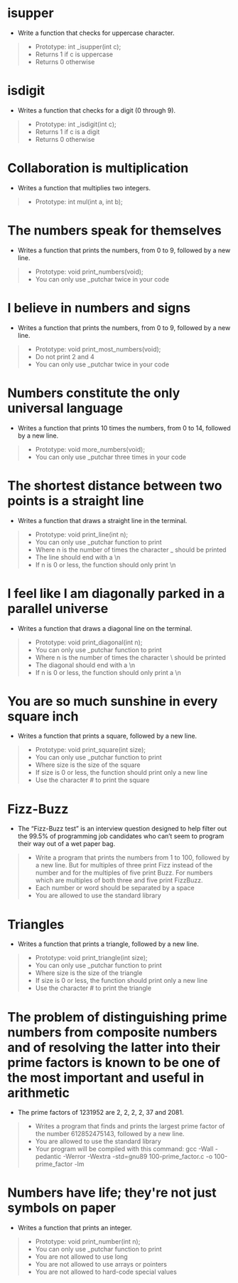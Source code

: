 # isupper
* Write a function that checks for uppercase character.
> * Prototype: int _isupper(int c);
> * Returns 1 if c is uppercase
> * Returns 0 otherwise

# isdigit
* Writes a function that checks for a digit (0 through 9).
> * Prototype: int _isdigit(int c);
> * Returns 1 if c is a digit
> * Returns 0 otherwise

# Collaboration is multiplication
* Writes a function that multiplies two integers.
> * Prototype: int mul(int a, int b);

# The numbers speak for themselves
* Writes a function that prints the numbers, from 0 to 9, followed by a new line.
> * Prototype: void print_numbers(void);
> * You can only use _putchar twice in your code

# I believe in numbers and signs
* Writes a function that prints the numbers, from 0 to 9, followed by a new line.
> * Prototype: void print_most_numbers(void);
> * Do not print 2 and 4
> * You can only use _putchar twice in your code

# Numbers constitute the only universal language
* Writes a function that prints 10 times the numbers, from 0 to 14, followed by a new line.
> * Prototype: void more_numbers(void);
> * You can only use _putchar three times in your code

#  The shortest distance between two points is a straight line
* Writes a function that draws a straight line in the terminal.
> * Prototype: void print_line(int n);
> * You can only use _putchar function to print
> * Where n is the number of times the character _ should be printed
> * The line should end with a \n
> * If n is 0 or less, the function should only print \n

# I feel like I am diagonally parked in a parallel universe
* Writes a function that draws a diagonal line on the terminal.
> * Prototype: void print_diagonal(int n);
> * You can only use _putchar function to print
> * Where n is the number of times the character \ should be printed
> * The diagonal should end with a \n
> * If n is 0 or less, the function should only print a \n

# You are so much sunshine in every square inch
* Writes a function that prints a square, followed by a new line.
> * Prototype: void print_square(int size);
> * You can only use _putchar function to print
> * Where size is the size of the square
> * If size is 0 or less, the function should print only a new line
> * Use the character # to print the square

# Fizz-Buzz
* The “Fizz-Buzz test” is an interview question designed to help filter out the 99.5% of programming job candidates who can’t seem to program their way out of a wet paper bag.
> * Write a program that prints the numbers from 1 to 100, followed by a new line. But for multiples of three print Fizz instead of the number and for the multiples of five print Buzz. For numbers which are multiples of both three and five print FizzBuzz.
> * Each number or word should be separated by a space
> * You are allowed to use the standard library

# Triangles
* Writes a function that prints a triangle, followed by a new line.
> * Prototype: void print_triangle(int size);
> * You can only use _putchar function to print
> * Where size is the size of the triangle
> * If size is 0 or less, the function should print only a new line
> * Use the character # to print the triangle

# The problem of distinguishing prime numbers from composite numbers and of resolving the latter into their prime factors is known to be one of the most important and useful in arithmetic
* The prime factors of 1231952 are 2, 2, 2, 2, 37 and 2081.
> * Writes a program that finds and prints the largest prime factor of the number 612852475143, followed by a new line.
> * You are allowed to use the standard library
> * Your program will be compiled with this command: gcc -Wall -pedantic -Werror -Wextra -std=gnu89 100-prime_factor.c -o 100-prime_factor -lm

# Numbers have life; they're not just symbols on paper
* Writes a function that prints an integer.
> * Prototype: void print_number(int n);
> * You can only use _putchar function to print
> * You are not allowed to use long
> * You are not allowed to use arrays or pointers
> * You are not allowed to hard-code special values
